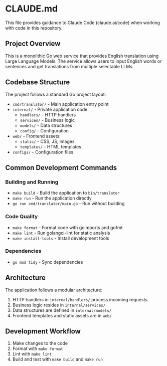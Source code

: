 # CLAUDE.md

This file provides guidance to Claude Code (claude.ai/code) when working with code in this repository.

## Project Overview

This is a monolithic Go web service that provides English translation using Large Language Models. The service allows users to input English words or sentences and get translations from multiple selectable LLMs.

## Codebase Structure

The project follows a standard Go project layout:

- `cmd/translator/` - Main application entry point
- `internal/` - Private application code:
  - `handlers/` - HTTP handlers
  - `services/` - Business logic
  - `models/` - Data structures
  - `config/` - Configuration
- `web/` - Frontend assets:
  - `static/` - CSS, JS, images
  - `templates/` - HTML templates
- `configs/` - Configuration files

## Common Development Commands

### Building and Running
- `make build` - Build the application to `bin/translator`
- `make run` - Run the application directly
- `go run cmd/translator/main.go` - Run without building

### Code Quality
- `make format` - Format code with goimports and gofmt
- `make lint` - Run golangci-lint for static analysis
- `make install-tools` - Install development tools

### Dependencies
- `go mod tidy` - Sync dependencies

## Architecture

The application follows a modular architecture:
1. HTTP handlers in `internal/handlers/` process incoming requests
2. Business logic resides in `internal/services/`
3. Data structures are defined in `internal/models/`
4. Frontend templates and static assets are in `web/`

## Development Workflow

1. Make changes to the code
2. Format with `make format`
3. Lint with `make lint`
4. Build and test with `make build` and `make run`